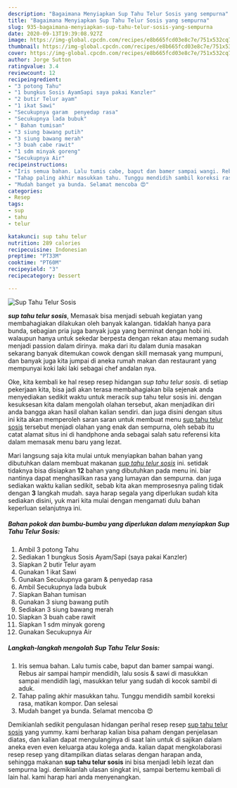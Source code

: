 ```yaml
---
description: "Bagaimana Menyiapkan Sup Tahu Telur Sosis yang sempurna"
title: "Bagaimana Menyiapkan Sup Tahu Telur Sosis yang sempurna"
slug: 935-bagaimana-menyiapkan-sup-tahu-telur-sosis-yang-sempurna
date: 2020-09-13T19:39:08.927Z
image: https://img-global.cpcdn.com/recipes/e8b665fcd03e8c7e/751x532cq70/sup-tahu-telur-sosis-foto-resep-utama.jpg
thumbnail: https://img-global.cpcdn.com/recipes/e8b665fcd03e8c7e/751x532cq70/sup-tahu-telur-sosis-foto-resep-utama.jpg
cover: https://img-global.cpcdn.com/recipes/e8b665fcd03e8c7e/751x532cq70/sup-tahu-telur-sosis-foto-resep-utama.jpg
author: Jorge Sutton
ratingvalue: 3.4
reviewcount: 12
recipeingredient:
- "3 potong Tahu"
- "1 bungkus Sosis AyamSapi saya pakai Kanzler"
- "2 butir Telur ayam"
- "1 ikat Sawi"
- "Secukupnya garam  penyedap rasa"
- "Secukupnya lada bubuk"
- " Bahan tumisan"
- "3 siung bawang putih"
- "3 siung bawang merah"
- "3 buah cabe rawit"
- "1 sdm minyak goreng"
- "Secukupnya Air"
recipeinstructions:
- "Iris semua bahan. Lalu tumis cabe, baput dan bamer sampai wangi. Rebus air sampai hampir mendidih, lalu sosis &amp; sawi di masukkan sampai mendidih lagi, masukkan telur yang sudah di kocok sambil di aduk."
- "Tahap paling akhir masukkan tahu. Tunggu mendidih sambil koreksi rasa, matikan kompor. Dan selesai"
- "Mudah banget ya bunda. Selamat mencoba 😍"
categories:
- Resep
tags:
- sup
- tahu
- telur

katakunci: sup tahu telur 
nutrition: 289 calories
recipecuisine: Indonesian
preptime: "PT33M"
cooktime: "PT60M"
recipeyield: "3"
recipecategory: Dessert

---
```



![Sup Tahu Telur Sosis](https://img-global.cpcdn.com/recipes/e8b665fcd03e8c7e/751x532cq70/sup-tahu-telur-sosis-foto-resep-utama.jpg)

<b><i>sup tahu telur sosis</i></b>, Memasak bisa menjadi sebuah kegiatan yang membahagiakan dilakukan oleh banyak kalangan. tidaklah hanya para bunda, sebagian pria juga banyak juga yang berminat dengan hobi ini. walaupun hanya untuk sekedar berpesta dengan rekan atau memang sudah menjadi passion dalam dirinya. maka dari itu dalam dunia masakan sekarang banyak ditemukan cowok dengan skill memasak yang mumpuni, dan banyak juga kita jumpai di aneka rumah makan dan restaurant yang mempunyai koki laki laki sebagai chef andalan nya.

Oke, kita kembali ke hal resep resep hidangan <i>sup tahu telur sosis</i>. di setiap pekerjaan kita, bisa jadi akan terasa membahagiakan bila sejenak anda menyediakan sedikit waktu untuk meracik sup tahu telur sosis ini. dengan kesuksesan kita dalam mengolah olahan tersebut, akan menjadikan diri anda bangga akan hasil olahan kalian sendiri. dan juga disini dengan situs ini kita akan memperoleh saran saran untuk membuat menu <u>sup tahu telur sosis</u> tersebut menjadi olahan yang enak dan sempurna, oleh sebab itu catat alamat situs ini di handphone anda sebagai salah satu referensi kita dalam memasak menu baru yang lezat.




Mari langsung saja kita mulai untuk menyiapkan bahan bahan yang dibutuhkan dalam membuat makanan <u><i>sup tahu telur sosis</i></u> ini. setidak tidaknya bisa disiapkan <b>12</b> bahan yang dibutuhkan pada menu ini. biar nantinya dapat menghasilkan rasa yang lumayan dan sempurna. dan juga sediakan waktu kalian sedikit, sebab kita akan memprosesnya paling tidak dengan <b>3</b> langkah mudah. saya harap segala yang diperlukan sudah kita sediakan disini, yuk mari kita mulai dengan mengamati dulu bahan keperluan selanjutnya ini.

<!--inarticleads1-->

##### Bahan pokok dan bumbu-bumbu yang diperlukan dalam menyiapkan Sup Tahu Telur Sosis:

1. Ambil 3 potong Tahu
1. Sediakan 1 bungkus Sosis Ayam/Sapi (saya pakai Kanzler)
1. Siapkan 2 butir Telur ayam
1. Gunakan 1 ikat Sawi
1. Gunakan Secukupnya garam &amp; penyedap rasa
1. Ambil Secukupnya lada bubuk
1. Siapkan  Bahan tumisan
1. Gunakan 3 siung bawang putih
1. Sediakan 3 siung bawang merah
1. Siapkan 3 buah cabe rawit
1. Siapkan 1 sdm minyak goreng
1. Gunakan Secukupnya Air




<!--inarticleads2-->

##### Langkah-langkah mengolah Sup Tahu Telur Sosis:

1. Iris semua bahan. Lalu tumis cabe, baput dan bamer sampai wangi. Rebus air sampai hampir mendidih, lalu sosis &amp; sawi di masukkan sampai mendidih lagi, masukkan telur yang sudah di kocok sambil di aduk.
1. Tahap paling akhir masukkan tahu. Tunggu mendidih sambil koreksi rasa, matikan kompor. Dan selesai
1. Mudah banget ya bunda. Selamat mencoba 😍




Demikianlah sedikit pengulasan hidangan perihal resep resep <u>sup tahu telur sosis</u> yang yummy. kami berharap kalian bisa paham dengan penjelasan diatas, dan kalian dapat mengulanginya di saat lain untuk di sajikan dalam aneka even even keluarga atau kolega anda. kalian dapat mengkolaborasi resep resep yang ditampilkan diatas selaras dengan harapan anda, sehingga makanan <b>sup tahu telur sosis</b> ini bisa menjadi lebih lezat dan sempurna lagi. demikianlah ulasan singkat ini, sampai bertemu kembali di lain hal. kami harap hari anda menyenangkan.
